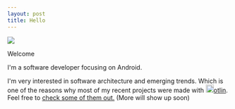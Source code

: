```yaml
---
layout: post
title: Hello
---
```


<img class="post-image" src='https://lh3.googleusercontent.com/U2fG7iR7HFrpe4sdi9zZSc5c6QB9CmjSHpjsDehVDD2r40BCAQ0seSxpXmXcl6JcFQ9rjVOiiuXZW_9Jb2BzNFjLTnzKD3xVbi-C2RkkG0bOePkzO-Kgj3gcZ7IWl066koE2xTbYDg' />

Welcome

I'm a software developer focusing on Android.

I'm very interested in software architecture and emerging trends. Which is one
of the reasons why most of my recent projects were made with
<a href="https://kotlinlang.org/" ><img src="https://cdn.worldvectorlogo.com/logos/kotlin-1.svg" height="18px" width="18px"/>otlin</a>.
Feel free to [check some of them out.](/projects) (More will show up soon)
